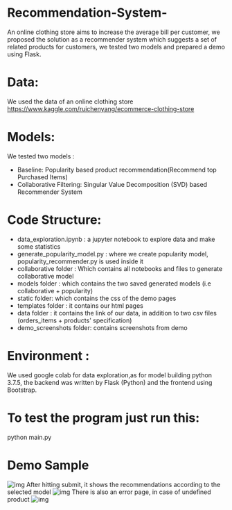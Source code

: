 # Recommendation-System-
An online clothing store aims to increase the average bill per customer, we proposed the solution as a recommender system which suggests a set of related products for customers, we tested two models and prepared a demo using Flask. 

# Data:
We used the data of an online clothing store 
https://www.kaggle.com/ruichenyang/ecommerce-clothing-store

# Models:
We tested two models :
* Baseline: Popularity based product recommendation(Recommend top Purchased Items)
* Collaborative Filtering: Singular Value Decomposition (SVD) based Recommender System


# Code Structure:
- data_exploration.ipynb : a jupyter notebook to explore data and make some statistics 
- generate_popularity_model.py : where we create popularity model, popularity_recommender.py is used inside it 
- collaborative folder : Which contains all notebooks and files to generate collaborative model 
- models folder : which contains the two saved generated models (i.e collaborative + popularity)
- static folder: which contains the css of the demo pages 
- templates folder : it contains our html pages 
- data folder : it contains the link of our data, in addition to two csv files (orders_items + products' specification) 
- demo_screenshots folder: contains screenshots from demo 


# Environment : 
We used google colab for data exploration,as for model building python 3.7.5, the backend was written by Flask (Python) and the frontend using Bootstrap.

# To test the program just run this:
python main.py

# Demo Sample 
![img](https://github.com/Sarah-HA25/Recommendation-System-/blob/main/demo_screenshots/demo1.PNG)
After hitting submit, it shows the recommendations according to the selected model 
![img](https://github.com/Sarah-HA25/Recommendation-System-/blob/main/demo_screenshots/result1.PNG)
There is also an error page, in case of undefined product 
![img](https://github.com/Sarah-HA25/Recommendation-System-/blob/main/demo_screenshots/result3.PNG)

